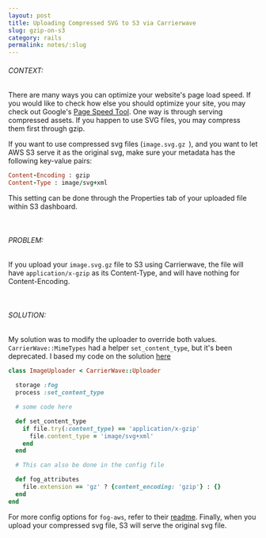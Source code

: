```yaml
---
layout: post
title: Uploading Compressed SVG to S3 via Carrierwave
slug: gzip-on-s3
category: rails
permalink: notes/:slug
---
```

###### CONTEXT:
There are many ways you can optimize your website's page load speed.
If you would like to check how else you should optimize your site, you may check out Google's
[Page Speed Tool](https://developers.google.com/speed/pagespeed/).
One way is through serving compressed assets. If you happen to use SVG files,
you may compress them first through gzip.

If you want to use compressed svg files (`image.svg.gz `), and you want to let
AWS S3 serve it as the original svg, make sure your metadata has the following key-value pairs:

``` ruby
Content-Encoding : gzip
Content-Type : image/svg+xml
```
This setting can be done through the Properties tab of your uploaded file within S3 dashboard.

<br>

###### PROBLEM:
If you upload your `image.svg.gz` file to S3 using Carrierwave, the file will have
`application/x-gzip` as its Content-Type, and will have nothing for Content-Encoding.

<br>

###### SOLUTION:
My solution was to modify the uploader to override both values.
`CarrierWave::MimeTypes` had a helper `set_content_type`, but it's been deprecated.
I based my code on the solution
[here](https://stackoverflow.com/questions/36016316/with-carrierwavemimetypes-deprecated-how-should-uploaders-handle-overwrite/37738832)

``` ruby
class ImageUploader < CarrierWave::Uploader

  storage :fog
  process :set_content_type

  # some code here

  def set_content_type
    if file.try(:content_type) == 'application/x-gzip'
      file.content_type = 'image/svg+xml'
    end
  end

  # This can also be done in the config file

  def fog_attributes
    file.extension == 'gz' ? {content_encoding: 'gzip'} : {}
  end
end
```
For more config options for `fog-aws`, refer to their [readme](https://github.com/carrierwaveuploader/carrierwave/blob/master/README.md#using-amazon-s3).
Finally, when you upload your compressed svg file, S3 will serve the original svg file.
